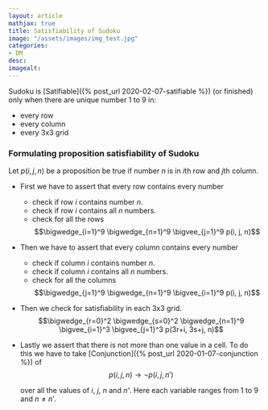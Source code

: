 ```yaml
---
layout: article
mathjax: true
title: Satisfiability of Sudoku
image: "/assets/images/img_test.jpg"
categories:
- DM
desc:   
imagealt: 
---
```


Sudoku is [Satifiable]({% post_url 2020-02-07-satifiable %}) (or finished) only when there are unique number 1 to 9 in:
* every row
* every column
* every 3x3 grid

### Formulating proposition satisfiability of Sudoku
Let $p(i, j, n)$ be a proposition be true if number *n* is in *i*th row and *j*th column.


































































































































































































































































































































































* First we have to assert that every row contains every number
	- check if row *i* contains number *n*.
	- check if row *i* contains all *n* numbers.
	- check for all the rows
	$$\bigwedge_{i=1}^9 \bigwedge_{n=1}^9 \bigvee_{j=1}^9 p(i, j, n)$$

































































































































































































































































































































































	
* Then we have to assert that every column contains every number
	- check if column *i* contains number *n*.
	- check if column *i* contains all *n* numbers.
	- check for all the columns
	$$\bigwedge_{j=1}^9 \bigwedge_{n=1}^9 \bigvee_{i=1}^9 p(i, j, n)$$


































































































































































































































































































































































* Then we check for satisfiability in each 3x3 grid.
	$$\bigwedge_{r=0}^2 \bigwedge_{s=0}^2 \bigwedge_{n=1}^9 \bigvee_{i=1}^3 \bigvee_{j=1}^3 p(3r+i, 3s+j, n)$$

































































































































































































































































































































































	
* Lastly we assert that there is not more than one value in a cell.
  To do this we have to take [Conjunction]({% post_url 2020-01-07-conjunction %}) of
  $$p(i, j, n) \to \neg p(i, j, n')$$

































































































































































































































































































































































  over all the values of *i*, *j*, *n* and *n'*.
  Here each variable ranges from 1 to 9 and $n \neq n'$.
































































































































































































































































































































































